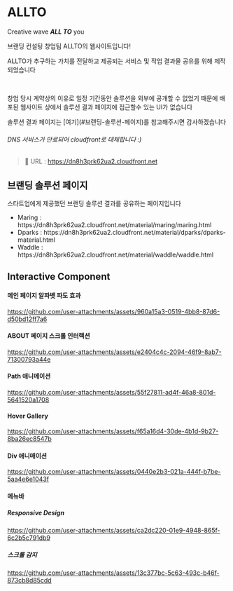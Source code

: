 # ALLTO

<p>Creative wave <strong><em><span>ALL TO</span></em></strong> you</p> <p>브랜딩 컨설팅 창업팀 ALLTO의 웹사이트입니다!</p>
<p>ALLTO가 추구하는 가치를 전달하고 제공되는 서비스 및 작업 결과물 공유를 위해 제작되었습니다</p>
<br/>
<p>창업 당시 계약상의 이유로 일정 기간동안 솔루션을 외부에 공개할 수 없었기 때문에 배포된 웹사이트 상에서 솔루션 결과 페이지에 접근할수 있는 UI가 없습니다</p>
솔루션 결과 페이지는 [여기](#브랜딩-솔루션-페이지)를 참고해주시면 감사하겠습니다
<br/>

###### DNS 서비스가 만료되어 cloudfront로 대체합니다 :)
> 🔗 URL : https://dn8h3prk62ua2.cloudfront.net

## 브랜딩 솔루션 페이지

<p>스타트업에게 제공했던 브랜딩 솔루션 결과를 공유하는 페이지입니다</p>

<ul>
  <li>Maring : https://dn8h3prk62ua2.cloudfront.net/material/maring/maring.html</li>
  <li>Dparks : https://dn8h3prk62ua2.cloudfront.net/material/dparks/dparks-material.html</li>
  <li>Waddle : https://dn8h3prk62ua2.cloudfront.net/material/waddle/waddle.html</li>
</ul>

## Interactive Component
#### 메인 페이지 알파벳 파도 효과


https://github.com/user-attachments/assets/960a15a3-0519-4bb8-87d6-d50bd12ff7a6


#### ABOUT 페이지 스크롤 인터랙션


https://github.com/user-attachments/assets/e2404c4c-2094-46f9-8ab7-71300793a44e


#### Path 애니메이션 


https://github.com/user-attachments/assets/55f27811-ad4f-46a8-801d-5641520a1708


#### Hover Gallery


https://github.com/user-attachments/assets/f65a16d4-30de-4b1d-9b27-8ba26ec8547b


#### Div 애니매이션


https://github.com/user-attachments/assets/0440e2b3-021a-444f-b7be-5aa4e6e1043f


#### 메뉴바

##### Responsive Design


https://github.com/user-attachments/assets/ca2dc220-01e9-4948-865f-6c2b5c791db9


##### 스크롤 감지


https://github.com/user-attachments/assets/13c377bc-5c63-493c-b46f-873cb8d85cdd


